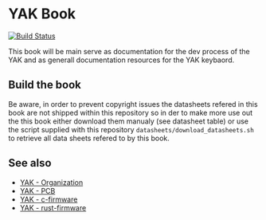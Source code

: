 # YAK Book
[![Build Status](https://travis-ci.org/YetAnotherKeyboard/book.svg?branch=master)](https://travis-ci.org/YetAnotherKeyboard/book)

This book will be main serve as documentation for the dev process of the YAK and as generall documentation resources
for the YAK keybaord.

## Build the book
Be aware, in order to prevent copyright issues the datasheets refered in this book are not shipped within this repository
so in der to make more use out the this book either download them manualy (see datasheet table) or use the script
supplied with this repository `datasheets/download_datasheets.sh` to retrieve all data sheets refered to by this book.


## See also
* [YAK - Organization](https://github.com/YetAnotherKeyboard)
* [YAK - PCB](https://github.com/YetAnotherKeyboard/PCB)
* [YAK - c-firmware](https://github.com/YetAnotherKeyboard/c-firmware)
* [YAK - rust-firmware](https://github.com/YetAnotherKeyboard/rust-firmware)
